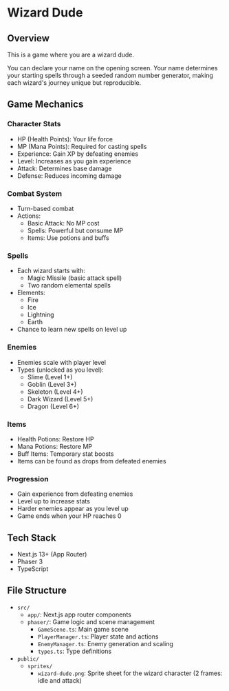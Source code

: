 # Wizard Dude

## Overview

This is a game where you are a wizard dude.

You can declare your name on the opening screen. Your name determines your starting spells through a seeded random number generator, making each wizard's journey unique but reproducible.

## Game Mechanics

### Character Stats

- HP (Health Points): Your life force
- MP (Mana Points): Required for casting spells
- Experience: Gain XP by defeating enemies
- Level: Increases as you gain experience
- Attack: Determines base damage
- Defense: Reduces incoming damage

### Combat System

- Turn-based combat
- Actions:
  - Basic Attack: No MP cost
  - Spells: Powerful but consume MP
  - Items: Use potions and buffs

### Spells

- Each wizard starts with:
  - Magic Missile (basic attack spell)
  - Two random elemental spells
- Elements:
  - Fire
  - Ice
  - Lightning
  - Earth
- Chance to learn new spells on level up

### Enemies

- Enemies scale with player level
- Types (unlocked as you level):
  - Slime (Level 1+)
  - Goblin (Level 3+)
  - Skeleton (Level 4+)
  - Dark Wizard (Level 5+)
  - Dragon (Level 6+)

### Items

- Health Potions: Restore HP
- Mana Potions: Restore MP
- Buff Items: Temporary stat boosts
- Items can be found as drops from defeated enemies

### Progression

- Gain experience from defeating enemies
- Level up to increase stats
- Harder enemies appear as you level up
- Game ends when your HP reaches 0

## Tech Stack

- Next.js 13+ (App Router)
- Phaser 3
- TypeScript

## File Structure

- `src/`
  - `app/`: Next.js app router components
  - `phaser/`: Game logic and scene management
    - `GameScene.ts`: Main game scene
    - `PlayerManager.ts`: Player state and actions
    - `EnemyManager.ts`: Enemy generation and scaling
    - `types.ts`: Type definitions
- `public/`
  - `sprites/`
    - `wizard-dude.png`: Sprite sheet for the wizard character (2 frames: idle and attack)
